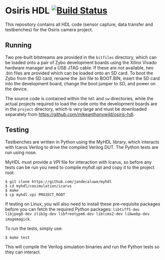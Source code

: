 # Osiris HDL [![Build Status](https://magnum.travis-ci.com/mikeanthonywild/osiris-hdl.svg?token=NDTyY9L4Xy88HazazqPp&branch=develop)](https://magnum.travis-ci.com/mikeanthonywild/osiris-hdl)

This repository contains all HDL code (sensor capture, data transfer and testbenches) for the Osiris camera project.

## Running

Two pre-built bitstreams are provided in the `bitfiles` directory, which can be loaded onto a pair of Zybo development boards using the Xilinx Vivado hardware manager and a USB JTAG cable. If these are not available, two .bin files are provided which can be loaded onto an SD card. To boot the Zybo from the SD card, rename the .bin file to BOOT.BIN, insert the SD card into the development board, change the boot jumper to SD, and power on the device.

The source code is contained within the `hdl` and `sw` directories, while the actual projects required to load the code onto the development boards are in the `project` directory, which is very large and must be downloaded separately from https://github.com/mikeanthonywild/osiris-hdl.

## Testing

Testbenches are written in Python using the MyHDL library, which interacts with Icarus Verilog to drive the compiled Verilog DUT. The Python tests are run using nose.

MyHDL must provide a *VPI* file for interaction with Icarus, so before any tests can be run you need to compile *myhdl.vpi* and copy it to the project root:

    $ git clone https://github.com/jandecaluwe/myhdl
    $ cd myhdl/cosimulation/icarus
    $ make
    $ cp myhdl.vpi PROJECT_ROOT

If testing on Linux, you will also need to install these pre-requisite packages before you can fetch the required Python packages: `libtiff5-dev libjpeg8-dev zlib1g-dev libfreetype6-dev liblcms2-dev libwebp-dev imagemagick`.

To run the tests, simply use:

    $ make test

This will compile the Verilog simulation binaries and run the Python tests so they can interact.

